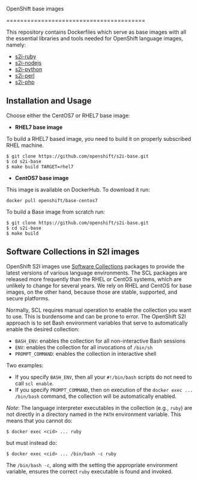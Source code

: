 OpenShift base images

========================================

This repository contains Dockerfiles which serve as base images with all the
essential libraries and tools needed for OpenShift language images, namely:

* [s2i-ruby](https://github.com/openshift/s2i-ruby)
* [s2i-nodejs](https://github.com/openshift/s2i-nodejs)
* [s2i-python](https://github.com/openshift/s2i-python)
* [s2i-perl](https://github.com/openshift/s2i-perl)
* [s2i-php](https://github.com/openshift/s2i-php)

Installation and Usage
------------------------
Choose either the CentOS7 or RHEL7 base image:
*  **RHEL7 base image**

To build a RHEL7 based image, you need to build it on properly subscribed RHEL machine.

```
$ git clone https://github.com/openshift/s2i-base.git
$ cd s2i-base
$ make build TARGET=rhel7
```

*  **CentOS7 base image**

This image is available on DockerHub. To download it run:

```console
docker pull openshift/base-centos7
```

To build a Base image from scratch run:

```
$ git clone https://github.com/openshift/s2i-base.git
$ cd s2i-base
$ make build
```

Software Collections in S2I images
--------------------------------
OpenShift S2I images use [Software Collections](https://www.softwarecollections.org/en/)
packages to provide the latest versions of various language environments.
The SCL packages are released more frequently than the RHEL or CentOS systems,
which are unlikely to change for several years.
We rely on RHEL and CentOS for base images, on the other hand,
because those are stable, supported, and secure platforms.

Normally, SCL requires manual operation to enable the collection you want to use.
This is burdensome and can be prone to error.
The OpenShift S2I approach is to set Bash environment variables that
serve to automatically enable the desired collection:

* `BASH_ENV`: enables the collection for all non-interactive Bash sessions
* `ENV`: enables the collection for all invocations of `/bin/sh`
* `PROMPT_COMMAND`: enables the collection in interactive shell

Two examples:
* If you specify `BASH_ENV`, then all your `#!/bin/bash` scripts
do not need to call `scl enable`.
* If you specify `PROMPT_COMMAND`, then on execution of the
`docker exec ... /bin/bash` command, the collection will be automatically enabled.

*Note*:
The language interpreter executables in the collection (e.g., `ruby`)
are not directly in a directory named in the `PATH` environment variable.
This means that you cannot do:

    $ docker exec <cid> ... ruby

but must instead do:

    $ docker exec <cid> ... /bin/bash -c ruby

The `/bin/bash -c`, along with the setting the appropriate environment variable,
ensures the correct `ruby` executable is found and invoked.
